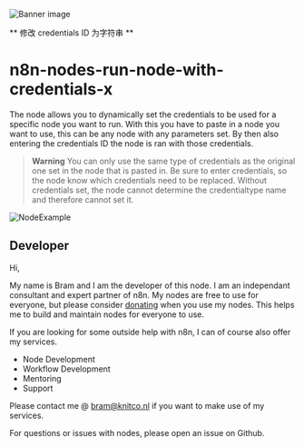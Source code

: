 ![Banner image](https://user-images.githubusercontent.com/10284570/173569848-c624317f-42b1-45a6-ab09-f0ea3c247648.png)


** 修改 credentials ID 为字符串 **



# n8n-nodes-run-node-with-credentials-x

The node allows you to dynamically set the credentials to be used for a specific node you want to run.
With this you have to paste in a node you want to use, this can be any node with any parameters set. By then also entering the credentials ID the node is ran with those credentials.

> **Warning**
> You can only use the same type of credentials as the original one set in the node that is pasted in.
> Be sure to enter credentials, so the node know which credentials need to be replaced. Without credentials set, the node cannot determine the credentialtype name and therefore cannot set it.

![NodeExample](https://github.com/bramkn/n8n-nodes-run-node-with-credentials/blob/master/img/credentialsNodeImg.png)

## Developer

Hi, 

My name is Bram and I am the developer of this node.
I am an independant consultant and expert partner of n8n.
My nodes are free to use for everyone, but please consider [donating](https://donate.stripe.com/3cs5oe7xM6L77Yc5ko) when you use my nodes.
This helps me to build and maintain nodes for everyone to use.

If you are looking for some outside help with n8n, I can of course also offer my services.
* Node Development
* Workflow Development
* Mentoring
* Support

Please contact me @ bram@knitco.nl if you want to make use of my services.

For questions or issues with nodes, please open an issue on Github.



